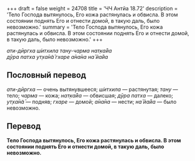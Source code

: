 +++
draft = false
weight = 24708
title = 'ЧЧ Антйа 18.72'
description = 'Тело Господа вытянулось, Его кожа растянулась и обвисла. В этом состоянии поднять Его и отнести домой, в такую даль, было невозможно.'
summary = 'Тело Господа вытянулось, Его кожа растянулась и обвисла. В этом состоянии поднять Его и отнести домой, в такую даль, было невозможно.'
+++

_ати-дӣргха ш́итхила тану-чарма нат̣ка̄йа  
дӯра патха ут̣ха̄н̃а̄ гхаре а̄на̄на на̄ йа̄йа_

## Пословный перевод

_ати_\-_дӣргха_ — очень вытянувшееся; _ш́итхила_ — растянутая; _тану_ — тело; _чарма_ — кожа; _нат̣ка̄йа_ — обвисшая; _дӯра_ _патха_ — далеко; _ут̣ха̄н̃а̄_ — подняв; _гхаре_ — домой; _а̄на̄на_ — нести; _на̄_ _йа̄йа_ — было невозможно.

## Перевод

**Тело Господа вытянулось, Его кожа растянулась и обвисла. В этом состоянии поднять Его и отнести домой, в такую даль, было невозможно.**
